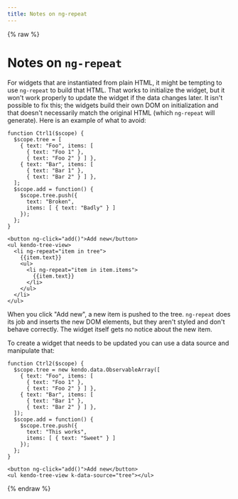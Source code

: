 ```yaml
---
title: Notes on ng-repeat
---
```


{% raw %}

# Notes on `ng-repeat`

For widgets that are instantiated from plain HTML, it might be tempting to use `ng-repeat` to build that HTML. That works to initialize the widget, but it won't work properly to update the widget if the data changes later. It isn't possible to fix this; the widgets build their own DOM on initialization and that doesn't necessarily match the original HTML (which `ng-repeat` will generate). Here is an example of what to avoid:

    function Ctrl1($scope) {
      $scope.tree = [
        { text: "Foo", items: [
          { text: "Foo 1" },
          { text: "Foo 2" } ] },
        { text: "Bar", items: [
          { text: "Bar 1" },
          { text: "Bar 2" } ] },
      ];
      $scope.add = function() {
        $scope.tree.push({
          text: "Broken",
          items: [ { text: "Badly" } ]
        });
      };
    }

    <button ng-click="add()">Add new</button>
    <ul kendo-tree-view>
      <li ng-repeat="item in tree">
        {{item.text}}
        <ul>
          <li ng-repeat="item in item.items">
            {{item.text}}
          </li>
        </ul>
      </li>
    </ul>

When you click "Add new", a new item is pushed to the tree. `ng-repeat` does its job and inserts the new DOM elements, but they aren't styled and don't behave correctly. The widget itself gets no notice about the new item.

To create a widget that needs to be updated you can use a data source and manipulate that:

    function Ctrl2($scope) {
      $scope.tree = new kendo.data.ObservableArray([
        { text: "Foo", items: [
          { text: "Foo 1" },
          { text: "Foo 2" } ] },
        { text: "Bar", items: [
          { text: "Bar 1" },
          { text: "Bar 2" } ] },
      ]);
      $scope.add = function() {
        $scope.tree.push({
          text: "This works",
          items: [ { text: "Sweet" } ]
        });
      };
    }

    <button ng-click="add()">Add new</button>
    <ul kendo-tree-view k-data-source="tree"></ul>

{% endraw %}
